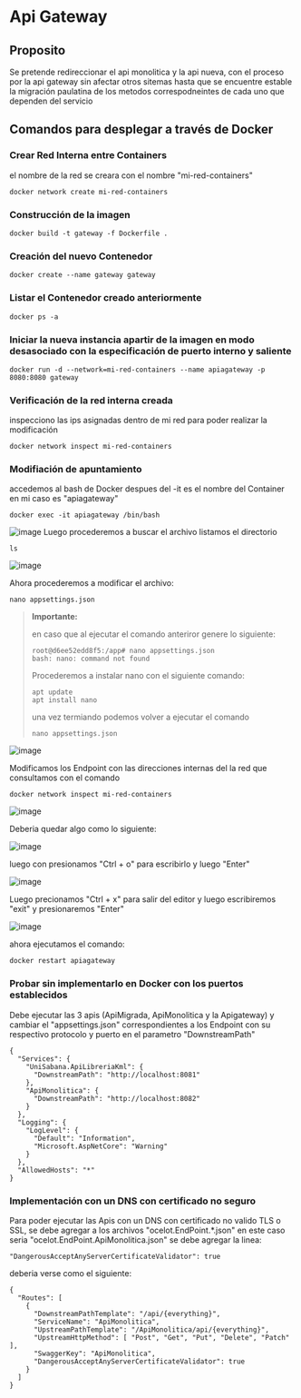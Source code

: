 # Api Gateway

## Proposito
Se pretende redireccionar el api monolitica y la api nueva, con el proceso por la api gateway sin afectar otros sitemas 
hasta que se encuentre estable la migración paulatina de los metodos correspodneintes de cada uno que dependen del servicio

## Comandos para desplegar a través de Docker

### Crear Red Interna entre Containers
el nombre de la red se creara con el nombre "mi-red-containers"
````
docker network create mi-red-containers
````

### Construcción de la imagen
```
docker build -t gateway -f Dockerfile .
```

### Creación del nuevo Contenedor
```
docker create --name gateway gateway
```

### Listar el Contenedor creado anteriormente
```
docker ps -a
```

### Iniciar la nueva instancia apartir de la imagen en modo desasociado con la especificación de puerto interno y saliente
```
docker run -d --network=mi-red-containers --name apiagateway -p 8080:8080 gateway
```

### Verificación de la red interna creada
inspecciono las ips asignadas dentro de mi red para poder realizar la modificación
````
docker network inspect mi-red-containers
````

### Modifiación de apuntamiento
accedemos al bash de Docker despues del -it es el nombre del Container en mi caso es "apiagateway"
````
docker exec -it apiagateway /bin/bash
````
![image](https://github.com/Belmarion/ActStranglerFig/assets/63727266/c76846bc-fbff-4431-8c1a-c4937905da64)
Luego procederemos a buscar el archivo listamos el directorio
````
ls
````
![image](https://github.com/Belmarion/ActStranglerFig/assets/63727266/98523ad3-3e3c-42c7-b927-2583e9e119f1)

Ahora procederemos a modificar el archivo:
```
nano appsettings.json
```
> **Importante: <br>**
> 
> en caso que al ejecutar el comando anteriror genere lo siguiente:
> 
>```
>root@d6ee52edd8f5:/app# nano appsettings.json
>bash: nano: command not found
>```
>
>Procederemos a instalar nano con el siguiente comando:
> 
>```
>apt update
>apt install nano
>```
>
>una vez termiando podemos volver a ejecutar el comando
> 
>```
>nano appsettings.json
>```

![image](https://github.com/Belmarion/ActStranglerFig/assets/63727266/2f97a9eb-09be-44e0-b1e6-d889cdf77f6a)

Modificamos los Endpoint con las direcciones internas del la red que consultamos con el comando

````
docker network inspect mi-red-containers
````

![image](https://github.com/Belmarion/ActStranglerFig/assets/63727266/66009fed-8d76-4267-9d70-d688030510a3)

Deberia quedar algo como lo siguiente:

![image](https://github.com/Belmarion/ActStranglerFig/assets/63727266/3137c70f-afa3-40cd-9dc4-ef8c0940390b)

luego con presionamos "Ctrl + o" para escribirlo y luego "Enter"

![image](https://github.com/Belmarion/ActStranglerFig/assets/63727266/cdbe6fae-94c2-4c7e-bcb9-57d88c108d3c)

Luego precionamos "Ctrl + x" para salir del editor y luego escribiremos "exit" y presionaremos "Enter"

![image](https://github.com/Belmarion/ActStranglerFig/assets/63727266/32024b31-fa8f-4afd-b10d-96f2875dfdba)

ahora ejecutamos el comando:

```
docker restart apiagateway
```

### Probar sin implementarlo en Docker con los puertos establecidos

Debe ejecutar las 3 apis (ApiMigrada, ApiMonolitica y la Apigateway) y cambiar el "appsettings.json" correspondientes a los Endpoint con su respectivo protocolo y puerto
en el parametro "DownstreamPath"

````
{
  "Services": {
    "UniSabana.ApiLibreriaKml": {
      "DownstreamPath": "http://localhost:8081"
    },
    "ApiMonolitica": {
      "DownstreamPath": "http://localhost:8082"
    }
  },
  "Logging": {
    "LogLevel": {
      "Default": "Information",
      "Microsoft.AspNetCore": "Warning"
    }
  },
  "AllowedHosts": "*"
}
````

### Implementación con un DNS con certificado no seguro

Para poder ejecutar las Apis con un DNS con certificado no valido TLS o SSL, se debe agregar a los archivos
"ocelot.EndPoint.*.json" en este caso seria "ocelot.EndPoint.ApiMonolitica.json" se debe agregar la linea:

````
"DangerousAcceptAnyServerCertificateValidator": true
````

deberia verse como el siguiente:

````
{
  "Routes": [
    {
      "DownstreamPathTemplate": "/api/{everything}",
      "ServiceName": "ApiMonolitica",
      "UpstreamPathTemplate": "/ApiMonolitica/api/{everything}",
      "UpstreamHttpMethod": [ "Post", "Get", "Put", "Delete", "Patch" ],
      "SwaggerKey": "ApiMonolitica",
      "DangerousAcceptAnyServerCertificateValidator": true
    }
  ]
}
````





